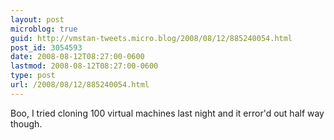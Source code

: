 ```yaml
---
layout: post
microblog: true
guid: http://vmstan-tweets.micro.blog/2008/08/12/885240054.html
post_id: 3054593
date: 2008-08-12T08:27:00-0600
lastmod: 2008-08-12T08:27:00-0600
type: post
url: /2008/08/12/885240054.html
---
```

Boo, I tried cloning 100 virtual machines last night and it error'd out half way though.
